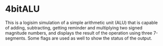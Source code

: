 # 4bitALU
This is a logisim simulation of a simple arithmetic unit (ALU) that is capable of adding, subtracting, getting reminder and multiplying two signed magnitude numbers, and displays the result of the operation using three 7-segments. Some flags are used as well to show the status of the output.
